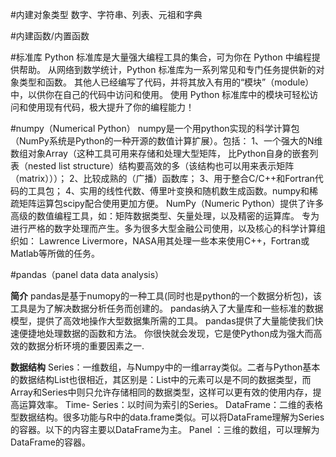 #内建对象类型
数字、字符串、列表、元祖和字典

#内建函数/内置函数


#标准库
Python 标准库是大量强大编程工具的集合，可为你在 Python 中编程提供帮助。
从网络到数学统计，Python 标准库为一系列常见和专门任务提供新的对象类型和函数。
其他人已经编写了代码，并将其放入有用的“模块”（module）中，以供你在自己的代码中访问和使用。
使用 Python 标准库中的模块可轻松访问和使用现有代码，极大提升了你的编程能力！

#numpy（Numerical Python）
numpy是一个用python实现的科学计算包（NumPy系统是Python的一种开源的数值计算扩展）。包括：
1、一个强大的N维数组对象Array（这种工具可用来存储和处理大型矩阵，
比Python自身的嵌套列表（nested list structure）结构要高效的多（该结构也可以用来表示矩阵（matrix）））；
2、比较成熟的（广播）函数库；
3、用于整合C/C++和Fortran代码的工具包；
4、实用的线性代数、傅里叶变换和随机数生成函数。numpy和稀疏矩阵运算包scipy配合使用更加方便。
NumPy（Numeric Python）提供了许多高级的数值编程工具，如：矩阵数据类型、矢量处理，以及精密的运算库。
专为进行严格的数字处理而产生。多为很多大型金融公司使用，以及核心的科学计算组织如：
Lawrence Livermore，NASA用其处理一些本来使用C++，Fortran或Matlab等所做的任务。

#pandas（panel data data analysis）

**简介**
pandas是基于numopy的一种工具(同时也是python的一个数据分析包)，该工具是为了解决数据分析任务而创建的。
pandas纳入了大量库和一些标准的数据模型，提供了高效地操作大型数据集所需的工具。
pandas提供了大量能使我们快速便捷地处理数据的函数和方法。
你很快就会发现，它是使Python成为强大而高效的数据分析环境的重要因素之一.

**数据结构**
Series：一维数组，与Numpy中的一维array类似。二者与Python基本的数据结构List也很相近，其区别是：List中的元素可以是不同的数据类型，而Array和Series中则只允许存储相同的数据类型，这样可以更有效的使用内存，提高运算效率。
Time- Series：以时间为索引的Series。
DataFrame：二维的表格型数据结构。很多功能与R中的data.frame类似。可以将DataFrame理解为Series的容器。以下的内容主要以DataFrame为主。
Panel ：三维的数组，可以理解为DataFrame的容器。

